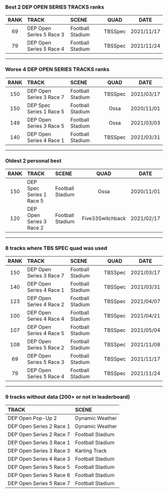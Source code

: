 ### Best 2 DEP OPEN SERIES TRACKS ranks
|RANK|TRACK|SCENE|QUAD|DATE|
|:---:|:---|:---|:---:|:---:|
|69|DEP Open Series 5 Race 3|Football Stadium|TBSSpec|2021/11/17|
|79|DEP Open Series 5 Race 4|Football Stadium|TBSSpec|2021/11/24|
---
### Worse 4 DEP OPEN SERIES TRACKS ranks
|RANK|TRACK|SCENE|QUAD|DATE|
|:---:|:---|:---|:---:|:---:|
|150|DEP Open Series 3 Race 7|Football Stadium|TBSSpec|2021/03/17|
|150|DEP Spec Series 1 Race 5|Football Stadium|Ossa|2020/11/01|
|149|DEP Open Series 3 Race 5|Football Stadium|Ossa|2021/03/03|
|140|DEP Open Series 4 Race 1|Football Stadium|TBSSpec|2021/03/31|
---
### Oldest 2 personal best
|RANK|TRACK|SCENE|QUAD|DATE|
|:---:|:---|:---|:---:|:---:|
|150|DEP Spec Series 1 Race 5|Football Stadium|Ossa|2020/11/01|
|120|DEP Open Series 3 Race 2|Football Stadium|Five33Switchback|2021/02/17|
---
### 8 tracks where TBS SPEC quad was used
|RANK|TRACK|SCENE|QUAD|DATE|
|:---:|:---|:---|:---:|:---:|
|150|DEP Open Series 3 Race 7|Football Stadium|TBSSpec|2021/03/17|
|140|DEP Open Series 4 Race 1|Football Stadium|TBSSpec|2021/03/31|
|123|DEP Open Series 4 Race 2|Football Stadium|TBSSpec|2021/04/07|
|100|DEP Open Series 4 Race 4|Football Stadium|TBSSpec|2021/04/21|
|107|DEP Open Series 4 Race 5|Football Stadium|TBSSpec|2021/05/04|
|108|DEP Open Series 5 Race 2|Football Stadium|TBSSpec|2021/11/08|
|69|DEP Open Series 5 Race 3|Football Stadium|TBSSpec|2021/11/17|
|79|DEP Open Series 5 Race 4|Football Stadium|TBSSpec|2021/11/24|
---
### 9 tracks without data (200+ or not in leaderboard)
|TRACK|SCENE|
|:---|:---|
|DEP Open Pop-Up 2|Dynamic Weather|
|DEP Open Series 2 Race 1|Dynamic Weather|
|DEP Open Series 2 Race 7|Football Stadium|
|DEP Open Series 3 Race 1|Football Stadium|
|DEP Open Series 3 Race 3|Karting Track|
|DEP Open Series 4 Race 3|Football Stadium|
|DEP Open Series 5 Race 5|Football Stadium|
|DEP Open Series 5 Race 6|Football Stadium|
|DEP Open Series 5 Race 7|Football Stadium|
